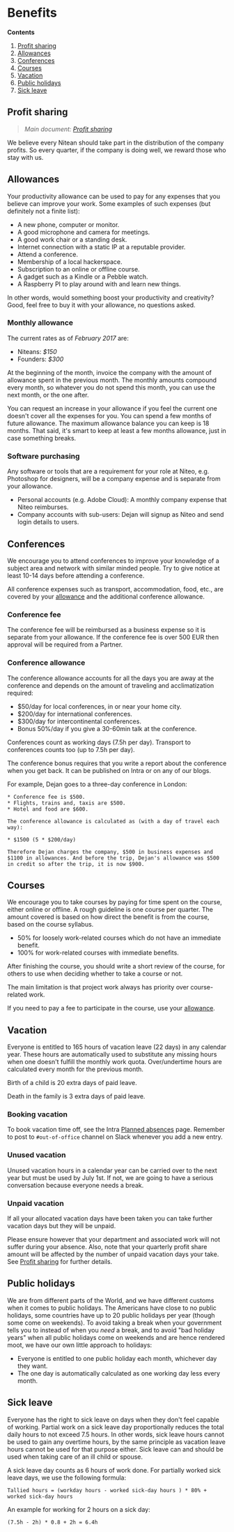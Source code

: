 # Benefits

  **Contents**
  1. [Profit sharing](#profit-sharing)
  2. [Allowances](#allowances)
  3. [Conferences](#conferences)
  4. [Courses](#courses)
  5. [Vacation](#vacation)
  6. [Public holidays](#public-holidays)
  7. [Sick leave](#sick-leave)


## Profit sharing

> *Main document: [Profit sharing](profit-sharing.md)*

We believe every Nitean should take part in the distribution of the company profits. So every quarter, if the company is doing well, we reward those who stay with us.

## Allowances

Your productivity allowance can be used to pay for any expenses that you believe can improve your work. Some examples of such expenses (but definitely not a finite list):

* A new phone, computer or monitor.
* A good microphone and camera for meetings.
* A good work chair or a standing desk.
* Internet connection with a static IP at a reputable provider.
* Attend a conference.
* Membership of a local hackerspace.
* Subscription to an online or offline course.
* A gadget such as a Kindle or a Pebble watch.
* A Raspberry PI to play around with and learn new things.

In other words, would something boost your productivity and creativity? Good, feel free to buy it with your allowance, no questions asked.

### Monthly allowance

The current rates as of *February 2017* are:

 * Niteans: _$150_
 * Founders: _$300_

At the beginning of the month, invoice the company with the amount of allowance spent in the previous month. The monthly amounts compound every month, so whatever you do not spend this month, you can use the next month, or the one after.

You can request an increase in your allowance if you feel the current one doesn't cover all the expenses for you. You can spend a few months of future allowance. The maximum allowance balance you can keep is 18 months. That said, it's smart to keep at least a few months allowance, just in case something breaks.

### Software purchasing

Any software or tools that are a requirement for your role at Niteo, e.g. Photoshop for designers, will be a company expense and is separate from your allowance.

  * Personal accounts (e.g. Adobe Cloud): A monthly company expense that Niteo reimburses.
  * Company accounts with sub-users: Dejan will signup as Niteo and send login details to users.

## Conferences

We encourage you to attend conferences to improve your knowledge of a subject area and network with similar minded people. Try to give notice at least 10-14 days before attending a conference.

All conference expenses such as transport, accommodation, food, etc., are covered by your [allowance](#productivity-allowance) and the additional conference allowance.

### Conference fee

The conference fee will be reimbursed as a business expense so it is separate from your allowance. If the conference fee is over 500 EUR then approval will be required from a Partner.

### Conference allowance

The conference allowance accounts for all the days you are away at the conference and depends on the amount of traveling and acclimatization required:

* $50/day for local conferences, in or near your home city.
* $200/day for international conferences.
* $300/day for intercontinental conferences.
* Bonus 50%/day if you give a 30-60min talk at the conference.

Conferences count as working days (7.5h per day). Transport to conferences counts too (up to 7.5h per day).

The conference bonus requires that you write a report about the conference when you get back. It can be published on Intra or on any of our blogs.

For example, Dejan goes to a three-day conference in London:

    * Conference fee is $500.
    * Flights, trains and, taxis are $500.
    * Hotel and food are $600.

    The conference allowance is calculated as (with a day of travel each way):

    * $1500 (5 * $200/day)

    Therefore Dejan charges the company, $500 in business expenses and $1100 in allowances. And before the trip, Dejan's allowance was $500 in credit so after the trip, it is now $900.


## Courses

We encourage you to take courses by paying for time spent on the course, either online or offline. A rough guideline is one course per quarter. The amount covered is based on how direct the benefit is from the course, based on the course syllabus.

* 50% for loosely work-related courses which do not have an immediate benefit.
* 100% for work-related courses with immediate benefits.

After finishing the course, you should write a short review of the course, for others to use when deciding whether to take a course or not.

The main limitation is that project work always has priority over course-related work.

If you need to pay a fee to participate in the course, use your [allowance](#productivity-allowance).


## Vacation

Everyone is entitled to 165 hours of vacation leave (22 days) in any calendar year. These hours are automatically used to substitute any missing hours when one doesn't fulfill the monthly work quota. Over/undertime hours are calculated every month for the previous month.

Birth of a child is 20 extra days of paid leave.

Death in the family is 3 extra days of paid leave.


### Booking vacation

To book vacation time off, see the Intra [Planned absences](https://intra.niteoweb.com/resolveuid/dcf71b9c6b17430789ace610c9ac384a) page. Remember to post to `#out-of-office` channel on Slack whenever you add a new entry.


### Unused vacation

Unused vacation hours in a calendar year can be carried over to the next year but must be used by July 1st. If not, we are going to have a serious conversation because everyone needs a break.


### Unpaid vacation

If all your allocated vacation days have been taken you can take further vacation days but they will be unpaid.

Please ensure however that your department and associated work will not suffer during your absence. Also, note that your quarterly profit share amount will be affected by the number of unpaid vacation days your take. See [Profit sharing](profit-sharing.md#present) for further details.


## Public holidays

We are from different parts of the World, and we have different customs when it comes to public holidays. The Americans have close to no public holidays, some countries have up to 20 public holidays per year (though some come on weekends). To avoid taking a break when your government tells you to instead of when you *need* a break, and to avoid "bad holiday years" when all public holidays come on weekends and are hence rendered moot, we have our own little approach to holidays:

* Everyone is entitled to one public holiday each month, whichever day they want.
* The one day is automatically calculated as one working day less every month.


## Sick leave

Everyone has the right to sick leave on days when they don't feel capable of working. Partial work on a sick leave day proportionally reduces the total daily hours to not exceed 7.5 hours. In other words, sick leave hours cannot be used to gain any overtime hours, by the same principle as vacation leave hours cannot be used for that purpose either. Sick leave can and should be used when taking care of an ill child or spouse.

A sick leave day counts as 6 hours of work done. For partially worked sick leave days, we use the following formula:

    Tallied hours = (workday hours - worked sick-day hours ) * 80% + worked sick-day hours

An example for working for 2 hours on a sick day:

    (7.5h - 2h) * 0.8 + 2h = 6.4h
